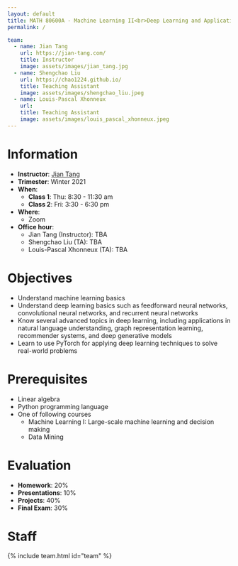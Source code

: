 ```yaml
---
layout: default
title: MATH 80600A - Machine Learning II<br>Deep Learning and Applications
permalink: /

team:
  - name: Jian Tang
    url: https://jian-tang.com/
    title: Instructor
    image: assets/images/jian_tang.jpg
  - name: Shengchao Liu
    url: https://chao1224.github.io/
    title: Teaching Assistant
    image: assets/images/shengchao_liu.jpeg
  - name: Louis-Pascal Xhonneux
    url: 
    title: Teaching Assistant
    image: assets/images/louis_pascal_xhonneux.jpeg
---
```



# Information

- **Instructor**: [Jian Tang]
- **Trimester**: Winter 2021
- **When**:
  - **Class 1**: Thu: 8:30 - 11:30 am
  - **Class 2**: Fri: 3:30 - 6:30 pm
- **Where**:
  - Zoom
- **Office hour**:
  - Jian Tang (Instructor): TBA
  - Shengchao Liu (TA): TBA
  - Louis-Pascal Xhonneux (TA): TBA

[Jian Tang]: https://jian-tang.com
[Quebecor]: https://www.hec.ca/campus/edifices/cote_sainte_catherine/1er_etage/salles_cours/quebecor.html
[BDC]: https://www.hec.ca/campus/edifices/cote_sainte_catherine/1er_etage/salles_cours/bdc.html

# Objectives

- Understand machine learning basics 
- Understand deep learning basics such as feedforward neural networks, convolutional neural networks, and recurrent neural networks
- Know several advanced topics in deep learning, including applications in natural language understanding, graph representation learning, recommender systems, and deep generative models
- Learn to use PyTorch for applying deep learning techniques to solve real-world problems

# Prerequisites

- Linear algebra
- Python programming language
- One of following courses
  - Machine Learning I: Large-scale machine learning and decision making
  - Data Mining

# Evaluation

<!-----
Due to the pandemic, the final exam and the poster presentation are cancelled.

- **Homework**: <del>20%</del> 60% = 3 * 20%
- **Presentations**: 10%
- **Projects**: 30% = proposal 5% + <del>poster 10%</del> + report 25%
- <del>**Final Exam**: 30%</del>
--->

- **Homework**: 20%
- **Presentations**: 10%
- **Projects**: 40%
- **Final Exam**: 30%

# Staff

{% include team.html id="team" %}

